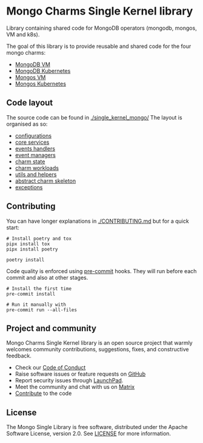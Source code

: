 # Mongo Charms Single Kernel library

Library containing shared code for MongoDB operators (mongodb, mongos, VM and k8s).

The goal of this library is to provide reusable and shared code for the four
mongo charms:

* [MongoDB VM](https://github.com/canonical/mongodb-operator/)
* [MongoDB Kubernetes](https://github.com/canonical/mongodb-k8s-operator/)
* [Mongos VM](https://github.com/canonical/mongos-operator/)
* [Mongos Kubernetes](https://github.com/canonical/mongos-k8s-operator/)

## Code layout

The source code can be found in [./single_kernel_mongo/](./single_kernel_mongo/)
The layout is organised as so:

* [configurations](./single_kernel_mongo/config)
* [core services](./single_kernel_mongo/core/)
* [events handlers](./single_kernel_mongo/events/)
* [event managers](./single_kernel_mongo/managers/)
* [charm state](./single_kernel_mongo/state/)
* [charm workloads](./single_kernel_mongo/workload/)
* [utils and helpers](./single_kernel_mongo/utils/)
* [abstract charm skeleton](./single_kernel_mongo/abstract_charm.py)
* [exceptions](./single_kernel_mongo/exceptions.py)

## Contributing

You can have longer explanations in [./CONTRIBUTING.md](./CONTRIBUTING.md) but for a quick start:

```shell
# Install poetry and tox
pipx install tox
pipx install poetry

poetry install
```

Code quality is enforced using [pre-commit](https://github.com/pre-commit/pre-commit) hooks. They will run before each commit and also at other stages.

```shell
# Install the first time
pre-commit install

# Run it manually with
pre-commit run --all-files
```

## Project and community

Mongo Charms Single Kernel library is an open source project that warmly welcomes community contributions, suggestions, fixes, and constructive feedback.

* Check our [Code of Conduct](https://ubuntu.com/community/ethos/code-of-conduct)
* Raise software issues or feature requests on [GitHub](https://github.com/canonical/mongo-single-kernel-library/issues)
* Report security issues through [LaunchPad](https://wiki.ubuntu.com/DebuggingSecurity#How%20to%20File).
* Meet the community and chat with us on [Matrix](https://matrix.to/#/#charmhub-data-platform:ubuntu.com)
* [Contribute](https://github.com/canonical/mongo-single-kernel-library/blob/main/CONTRIBUTING.md) to the code

## License

The Mongo Single Library is free software, distributed under the Apache Software License, version 2.0. See [LICENSE](https://github.com/canonical/mongo-single-kernel-library/blob/main/LICENSE) for more information.
